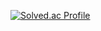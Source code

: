 [![Solved.ac Profile](http://mazassumnida.wtf/api/v2/generate_badge?boj=choiseungho11)](https://solved.ac/choiseungho11/)
